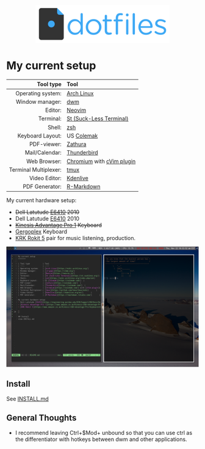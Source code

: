 <p align="center">
<img src="dotfiles-logo.png" width=350px>
</p>

# My current setup

|             Tool type | Tool                                                                                                                                 |
| --------------------: | :----------------------------------------------------------------------------------------------------------------------------------- |
|     Operating system: | [Arch Linux](https://wiki.archlinux.org/)                                                                                            |
|       Window manager: | [dwm](https://dwm.suckless.org/)                                                                                                     |
|               Editor: | [Neovim](https://neovim.io/)                                                                                                         |
|             Terminal: | [St (Suck-Less Terminal)](https://st.suckless.org/)                                                                                  |
|                Shell: | [zsh](https://wiki.archlinux.org/index.php/zsh)                                                                                      |
|      Keyboard Layout: | US [Colemak](https://colemak.com/)                                                                                                   |
|           PDF-viewer: | [Zathura](https://colemak.com/)                                                                                                      |
|        Mail/Calendar: | [Thunderbird](https://colemak.com/)                                                                                                  |
|          Web Browser: | [Chromium](https://colemak.com/) with [cVim plugin](https://chrome.google.com/webstore/detail/cvim/ihlenndgcmojhcghmfjfneahoeklbjjh) |
| Terminal Multiplexer: | [tmux](https://github.com/tmux/tmux/wiki)                                                                                            |
|         Video Editor: | [Kdenlive](https://kdenlive.org/en/)                                                                                                 |
|        PDF Generator: | [R-Markdown](https://rmarkdown.rstudio.com/)                                                                                         |

My current hardware setup:

-   ~~Dell Latutude [E6410](https://engineering.purdue.edu/ECN/Support/KB/Docs/DellModelYears) 2010~~
-   Dell Latutude [E6410](https://engineering.purdue.edu/ECN/Support/KB/Docs/DellModelYears) 2010
-   ~~[Kinesis Advantage Pro 1](https://www.amazon.com/Kinesis-USB-Advantage-Pro-Keyboard/dp/B004X9B3JQ) Keyboard~~
-   [Gergoplex](https://www.gboards.ca/product/gergoplex) Keyboard
-   [KRK Rokit 5](https://www.amazon.com/Kinesis-USB-Advantage-Pro-Keyboard/dp/B004X9B3JQ) pair for music listening, production.

![preview](preview.png)

## Install

See [INSTALL.md](INSTALL.md)

## General Thoughts

-   I recommend leaving Ctrl+\$Mod+<any key> unbound so that you can use ctrl as the differentiator with hotkeys between dwm and other applications.
